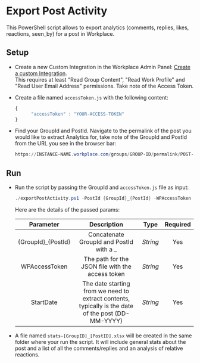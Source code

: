 # Export Post Activity

This PowerShell script allows to export analytics (comments, replies, likes, reactions, seen_by) for a post in Workplace.

## Setup

* Create a new Custom Integration in the Workplace Admin Panel: [Create a custom Integration](https://developers.facebook.com/docs/workplace/custom-integrations-new/#creating).<br/>This requires at least "Read Group Content", "Read Work Profile" and "Read User Email Address" permissions. Take note of the Access Token.

* Create a file named `accessToken.js` with the following content:

   ```javascript
   {
         "accessToken" : "YOUR-ACCESS-TOKEN"
   }
   ``` 
 
 * Find your GroupId and PostId. Navigate to the permalink of the post you would like to extract Analytics for, take note of the GroupId and PostId from the URL you see in the browser bar:
 
   ```powershell
   https://INSTANCE-NAME.workplace.com/groups/GROUP-ID/permalink/POST-ID
   ```
 
## Run

* Run the script by passing the GroupId and `accessToken.js` file as input:

   ```powershell
   ./exportPostActivity.ps1 -PostId {GroupId}_{PostId} -WPAccessToken accessToken.js -StartDate DD-MM-YYYY
   ```

   Here are the details of the passed params:

   | Parameter            | Description                                                       |  Type    |  Required    | 
   |:--------------------:|:-----------------------------------------------------------------:|:--------:|:------------:|
   | {GroupId}_{PostId}   |  Concatenate GroupId and PostId with a _                          | _String_ | Yes          |
   | WPAccessToken        |  The path for the JSON file with the access token                 | _String_ | Yes          |
   | StartDate            |  The date starting from we need to extract contents, typically is the date of the post (DD-MM-YYYY) | _String_ | Yes          |
   
* A file named `stats-[GroupID]_[PostID].xlsx` will be created in the same folder where your run the script. 
   It will include general stats about the post and a list of all the comments/replies and an analysis of relative reactions.
